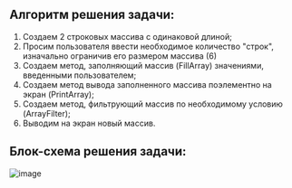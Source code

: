 ## Алгоритм решения задачи:
1. Создаем 2 строковых массива с одинаковой длиной;
2. Просим пользователя ввести необходимое количество "строк", изначально ограничив его размером массива (6)
3. Создаем метод, заполняющий массив (FillArray) значениями, введенными пользователем;
3. Создаем метод вывода заполненного массива поэлементно на экран (PrintArray);
4. Создаем метод, фильтрующий массив по необходимому условию (ArrayFilter);
5. Выводим на экран новый массив.


## Блок-схема решения задачи:
![image](https://disk.yandex.ru/i/efG2FCFnAi7L4A)


